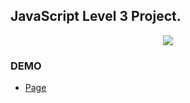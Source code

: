 ## JavaScript Level 3 Project.
<p align="center">
  <img src="static/bmc.gif">
</p>

### DEMO
- [Page](https://sphilee.github.io/javascript-food/)